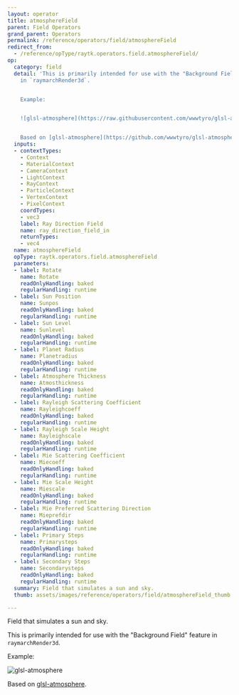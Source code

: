 ```yaml
---
layout: operator
title: atmosphereField
parent: Field Operators
grand_parent: Operators
permalink: /reference/operators/field/atmosphereField
redirect_from:
  - /reference/opType/raytk.operators.field.atmosphereField/
op:
  category: field
  detail: 'This is primarily intended for use with the "Background Field" feature
    in `raymarchRender3d`.


    Example:


    ![glsl-atmosphere](https://raw.githubusercontent.com/wwwtyro/glsl-atmosphere/master/images/atmosphere.png)


    Based on [glsl-atmosphere](https://github.com/wwwtyro/glsl-atmosphere/).'
  inputs:
  - contextTypes:
    - Context
    - MaterialContext
    - CameraContext
    - LightContext
    - RayContext
    - ParticleContext
    - VertexContext
    - PixelContext
    coordTypes:
    - vec3
    label: Ray Direction Field
    name: ray_direction_field_in
    returnTypes:
    - vec4
  name: atmosphereField
  opType: raytk.operators.field.atmosphereField
  parameters:
  - label: Rotate
    name: Rotate
    readOnlyHandling: baked
    regularHandling: runtime
  - label: Sun Position
    name: Sunpos
    readOnlyHandling: baked
    regularHandling: runtime
  - label: Sun Level
    name: Sunlevel
    readOnlyHandling: baked
    regularHandling: runtime
  - label: Planet Radius
    name: Planetradius
    readOnlyHandling: baked
    regularHandling: runtime
  - label: Atmosphere Thickness
    name: Atmosthickness
    readOnlyHandling: baked
    regularHandling: runtime
  - label: Rayleigh Scattering Coefficient
    name: Rayleighcoeff
    readOnlyHandling: baked
    regularHandling: runtime
  - label: Rayleigh Scale Height
    name: Rayleighscale
    readOnlyHandling: baked
    regularHandling: runtime
  - label: Mie Scattering Coefficient
    name: Miecoeff
    readOnlyHandling: baked
    regularHandling: runtime
  - label: Mie Scale Height
    name: Miescale
    readOnlyHandling: baked
    regularHandling: runtime
  - label: Mie Preferred Scattering Direction
    name: Mieprefdir
    readOnlyHandling: baked
    regularHandling: runtime
  - label: Primary Steps
    name: Primarysteps
    readOnlyHandling: baked
    regularHandling: runtime
  - label: Secondary Steps
    name: Secondarysteps
    readOnlyHandling: baked
    regularHandling: runtime
  summary: Field that simulates a sun and sky.
  thumb: assets/images/reference/operators/field/atmosphereField_thumb.png

---
```



Field that simulates a sun and sky.

This is primarily intended for use with the "Background Field" feature in `raymarchRender3d`.

Example:

![glsl-atmosphere](https://raw.githubusercontent.com/wwwtyro/glsl-atmosphere/master/images/atmosphere.png)

Based on [glsl-atmosphere](https://github.com/wwwtyro/glsl-atmosphere/).